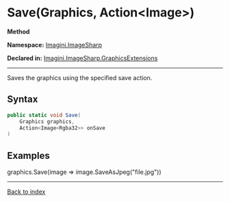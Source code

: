 # Save(Graphics, Action<Image<Rgba32>>)

**Method**

**Namespace:** [Imagini.ImageSharp](Imagini.ImageSharp.md)

**Declared in:** [Imagini.ImageSharp.GraphicsExtensions](Imagini.ImageSharp.GraphicsExtensions.md)

------



Saves the graphics using the specified save action.


## Syntax

```csharp
public static void Save(
	Graphics graphics,
	Action<Image<Rgba32>> onSave
)
```

## Examples


graphics.Save(image => image.SaveAsJpeg("file.jpg"))


------

[Back to index](index.md)